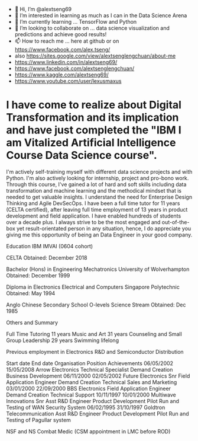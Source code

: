 - 👋 Hi, I’m @alextseng69
- 👀 I’m interested in learning as much as I can in the Data Science Arena 
- 🌱 I’m currently learning ... TensorFlow and Python
- 💞️ I’m looking to collaborate on ... data science visualization and predictions and achieve good results!
- 📫 How to reach me ... here at github or on https://www.facebook.com/alex.tseng/
- also https://sites.google.com/view/alextsenglengchuan/about-me
- https://www.linkedin.com/in/alextseng69/
- https://www.facebook.com/alextsenglengchuan/
- https://www.kaggle.com/alextseng69/
- https://www.youtube.com/user/lexusmaxus

<!---
alextseng69/alextseng69 is a ✨ special ✨ repository because its `README.md` (this file) appears on your GitHub profile.
You can click the Preview link to take a look at your changes.
Alex Tseng Leng Chuan
Hp +65-96904596
tsenglengchuan@gmail.com
--->

# I have come to realize about Digital Transformation and its implication and have just completed the "IBM I am Vitalized Artificial Intelligence Course Data Science course".
I'm actively self-training myself with different data science projects and with Python. I'm also actively looking for internship, project and pro-bono work.
Through this course, I've gained a lot of hard and soft skills including data transformation and machine learning and the methodical mindset that is needed to get valuable insights. I understand the need for Enterprise Design Thinking and Agile DevSecOps.
I have been a full time tutor for 11 years (CELTA certified), after leaving full time employment of 13 years in product development and field application. I have enabled hundreds of students over a decade plus.
I always strive to be the most engaged and out-of-the-box yet result-orientated person in any situation, hence, I do appreciate you giving me this opportunity of being an Data Engineer in your good company.

Education
IBM IMVAI (0604 cohort)

CELTA
Obtained: December 2018

Bachelor (Hons) in Engineering Mechatronics
University of Wolverhampton
Obtained: December 1999

Diploma in Electronics Electrical and Computers
Singapore Polytechnic
Obtained: May 1994

Anglo Chinese Secondary School
O-levels Science Stream 
Obtained: Dec 1985

Others and Summary

Full Time Tutoring 					11 years
Music and Art						31 years
Counseling and Small Group Leadership		29 years
Swimming						lifelong

Previous employment in Electronics R&D and Semiconductor Distribution

Start date
End date
Organisation
Position
Achievements
06/05/2002 
15/05/2008 
Arrow Electronics 
Technical Specialist
Demand Creation
Business Development
06/11/2000 
02/05/2002 
Future Electronics 
Snr Field Application Engineer 
Demand Creation Technical Sales and Marketing
03/01/2000 
22/09/2000 
BBS Electronics 
Field Application Engineer 
Demand Creation Technical Support
10/11/1997 
10/01/2000 
Multiwave Innovations 
Snr Asst R&D Engineer
Product Development Pilot Run and Testing
of WAN Security System
06/02/1995 
31/10/1997 
Goldtron Telecommunication 
Asst R&D Engineer
Product Development Pilot Run and Testing of Pagullar system

NSF and NS
Combat Medic (CSM appointment in LMC before ROD)


